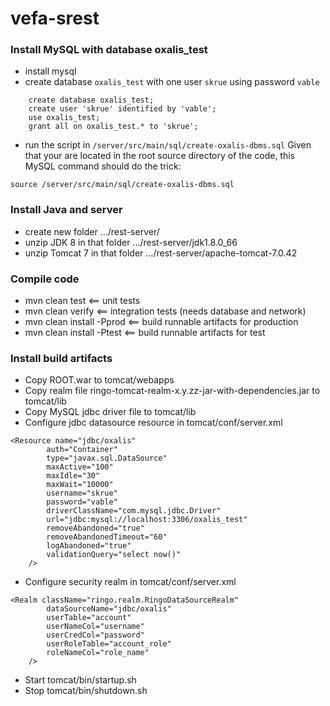 # vefa-srest

### Install MySQL with database oxalis_test
- install mysql
- create database `oxalis_test` with one user `skrue` using password `vable`
````
    create database oxalis_test;
    create user 'skrue' identified by 'vable';
    use oxalis_test;
    grant all on oxalis_test.* to 'skrue';
````
- run the script in `/server/src/main/sql/create-oxalis-dbms.sql`
Given that your are located in the root source directory of the code, this
MySQL command should do the trick:
````
source /server/src/main/sql/create-oxalis-dbms.sql
````

### Install Java and server
- create new folder .../rest-server/
- unzip JDK 8 in that folder .../rest-server/jdk1.8.0_66
- unzip Tomcat 7 in that folder .../rest-server/apache-tomcat-7.0.42

### Compile code
- mvn clean test            <== unit tests
- mvn clean verify          <== integration tests (needs database and network)
- mvn clean install -Pprod  <== build runnable artifacts for production
- mvn clean install -Ptest  <== build runnable artifacts for test

### Install build artifacts
- Copy ROOT.war to tomcat/webapps
- Copy realm file ringo-tomcat-realm-x.y.zz-jar-with-dependencies.jar to tomcat/lib
- Copy MySQL jdbc driver file to tomcat/lib
- Configure jdbc datasource resource in tomcat/conf/server.xml
```
<Resource name="jdbc/oxalis"
        auth="Container"
        type="javax.sql.DataSource"
        maxActive="100"
        maxIdle="30"
        maxWait="10000"
        username="skrue"
        password="vable"
        driverClassName="com.mysql.jdbc.Driver"
        url="jdbc:mysql://localhost:3306/oxalis_test"
        removeAbandoned="true"
        removeAbandonedTimeout="60"
        logAbandoned="true"
        validationQuery="select now()"
    />
```
- Configure security realm in tomcat/conf/server.xml
```
<Realm className="ringo.realm.RingoDataSourceRealm"
        dataSourceName="jdbc/oxalis"
        userTable="account"
        userNameCol="username"
        userCredCol="password"
        userRoleTable="account_role"
        roleNameCol="role_name"
    />
```
- Start tomcat/bin/startup.sh
- Stop tomcat/bin/shutdown.sh